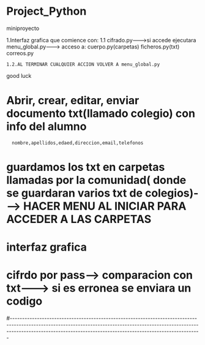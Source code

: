 # Project_Python
miniproyecto

1.Interfaz grafica que comience con:
    1.1 cifrado.py--->si accede ejecutara menu_global.py---> acceso a:
     cuerpo.py(carpetas)
     ficheros.py(txt)
     correos.py

    1.2.AL TERMINAR CUALQUIER ACCION VOLVER A menu_global.py

good luck



#  Abrir, crear, editar, enviar documento txt(llamado colegio) con info del alumno
      nombre,apellidos,edaed,direccion,email,telefonos
#  guardamos los txt en carpetas llamadas por la comunidad( donde se guardaran varios txt de colegios)---> HACER MENU AL INICIAR PARA ACCEDER A LAS CARPETAS
#  interfaz grafica
#  cifrdo por pass--> comparacion con txt---> si es erronea se enviara un codigo
#-----------------------------------------------------------------------------------------------------------------------------------------------------------------------------------------------------------------------------------------
